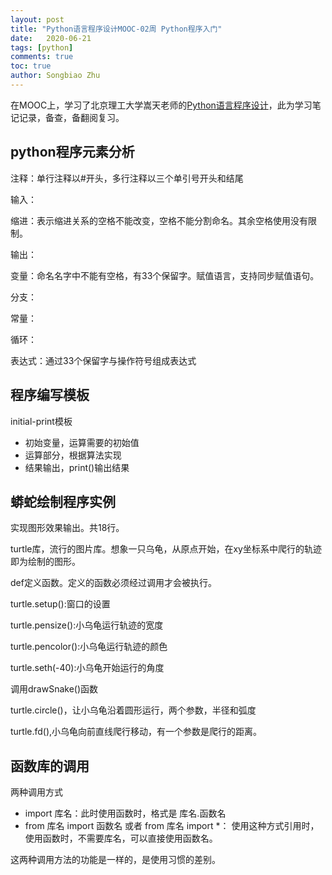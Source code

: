 ```yaml
---
layout: post
title: "Python语言程序设计MOOC-02周 Python程序入门"
date:   2020-06-21
tags: [python]
comments: true
toc: true
author: Songbiao Zhu
---
```


在MOOC上，学习了北京理工大学嵩天老师的[Python语言程序设计](https://www.icourse163.org/course/BIT-268001#/info)，此为学习笔记记录，备查，备翻阅复习。

<!-- more -->

## python程序元素分析

注释：单行注释以#开头，多行注释以三个单引号开头和结尾

输入：

缩进：表示缩进关系的空格不能改变，空格不能分割命名。其余空格使用没有限制。

输出：

变量：命名名字中不能有空格，有33个保留字。赋值语言，支持同步赋值语句。

分支：

常量：

循环：

表达式：通过33个保留字与操作符号组成表达式



## 程序编写模板

initial-print模板

* 初始变量，运算需要的初始值
* 运算部分，根据算法实现
* 结果输出，print()输出结果

## 蟒蛇绘制程序实例

实现图形效果输出。共18行。

turtle库，流行的图片库。想象一只乌龟，从原点开始，在xy坐标系中爬行的轨迹即为绘制的图形。

def定义函数。定义的函数必须经过调用才会被执行。

turtle.setup():窗口的设置

turtle.pensize():小乌龟运行轨迹的宽度

turtle.pencolor():小乌龟运行轨迹的颜色

turtle.seth(-40):小乌龟开始运行的角度

调用drawSnake()函数

turtle.circle()，让小乌龟沿着圆形运行，两个参数，半径和弧度

turtle.fd(),小乌龟向前直线爬行移动，有一个参数是爬行的距离。

## 函数库的调用

两种调用方式

* import 库名：此时使用函数时，格式是 库名.函数名
* from 库名 import 函数名 或者 from 库名 import *： 使用这种方式引用时，使用函数时，不需要库名，可以直接使用函数名。

这两种调用方法的功能是一样的，是使用习惯的差别。







